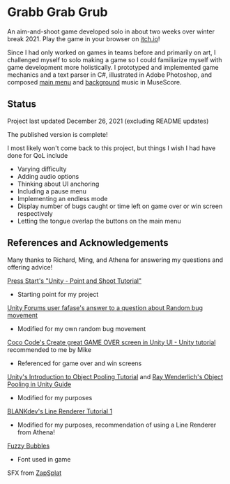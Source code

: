 # Grabb Grab Grub
An aim-and-shoot game developed solo in about two weeks over winter break 2021. Play the game in your browser on [itch.io](https://raddishradish.itch.io/grabb-grab-grub)!

Since I had only worked on games in teams before and primarily on art, I challenged myself to solo making a game so I could familiarize myself with game development more holistically. I prototyped and implemented game mechanics and a text parser in C#, illustrated in Adobe Photoshop, and composed [main menu](https://musescore.com/user/39562343/scores/7325780/s/kd3eSL) and [background](https://musescore.com/user/39562343/scores/7325804/s/s3T9Qs) music in MuseScore.

## Status
Project last updated December 26, 2021 (excluding README updates)

The published version is complete!

I most likely won't come back to this project, but things I wish I had have done for QoL include
* Varying difficulty
* Adding audio options
* Thinking about UI anchoring
* Including a pause menu
* Implementing an endless mode
* Display number of bugs caught or time left on game over or win screen respectively
* Letting the tongue overlap the buttons on the main menu

## References and Acknowledgements
Many thanks to Richard, Ming, and Athena for answering my questions and offering advice!

[Press Start's "Unity - Point and Shoot Tutorial"](https://www.youtube.com/watch?v=7-8nE9_FwWs)

* Starting point for my project

[Unity Forums user fafase's answer to a question about Random bug movement](https://answers.unity.com/questions/308017/a.html)

* Modified for my own random bug movement

[Coco Code's Create great GAME OVER screen in Unity UI - Unity tutorial](https://www.youtube.com/watch?v=K4uOjb5p3Io) recommended to me by Mike

* Referenced for game over and win screens

[Unity's Introduction to Object Pooling Tutorial](https://learn.unity.com/tutorial/introduction-to-object-pooling) and [Ray Wenderlich's Object Pooling in Unity Guide](https://www.raywenderlich.com/847-object-pooling-in-unity)

* Modified for my purposes

[BLANKdev's Line Renderer Tutorial 1](https://www.youtube.com/watch?v=5ZBynjAsfwI)

* Modified for my purposes, recommendation of using a Line Renderer from Athena!

[Fuzzy Bubbles](https://fonts.google.com/specimen/Fuzzy+Bubbles)

* Font used in game

SFX from [ZapSplat](http://zapsplat.com/)
